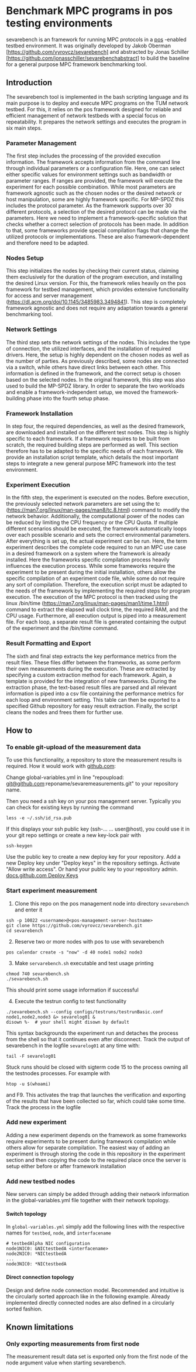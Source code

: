 # Benchmark MPC programs in pos testing environments

sevarebench is an framework for running MPC protocols in a [pos](https://dl.acm.org/doi/10.1145/3485983.3494841) -enabled testbed environment. It was originally developed by Jakob Oberman [https://github.com/vyrovcz/sevarebench] and abstracted by Jonas Schiller [https://github.com/jonasschiller/sevarebenchabstract] to build the baseline for a general purpose MPC framework benchmarking tool. 

## Introduction

The sevarebench tool is implemented in the bash scripting language and its main purpose is to deploy and execute MPC programs on the TUM network testbed. For this, it relies on the pos framework designed for reliable and efficient management of network testbeds with a special focus on repeatability. It prepares the network settings and executes the program in six main steps. 
### Parameter Management
The first step includes the processing of the provided execution information. The framework accepts information from the command line through individual parameters or a configuration file. Here, one can select either specific values for environment settings such as bandwidth or parameter ranges. If ranges are provided, the framework will execute the experiment for each possible combination.
While most parameters are framework agnostic such as the chosen nodes or the desired network or host manipulation, some are highly framework specific. For MP-SPDZ this includes the protocol parameter. As the framework supports over 30 different protocols, a selection of the desired protocol can be made via the parameters. Here we need to implement a framework-specific solution that checks whether a correct selection of protocols has been made. In addition to that, some frameworks provide special compilation flags that change the utilized protocols or implementations. These are also framework-dependent and therefore need to be adapted.
### Nodes Setup
This step initializes the nodes by checking their current status, claiming them exclusively for the duration of the program execution, and installing the desired Linux version. For this, the framework relies heavily on the pos framework for testbed management, which provides extensive functionality for access and server management (https://dl.acm.org/doi/10.1145/3485983.3494841). This step is completely framework agnostic and does not require any adaptation towards a general benchmarking tool.
### Network Settings
The third step sets the network settings of the nodes. This includes the type of connection, the utilized interfaces, and the installation of required drivers. Here, the setup is highly dependent on the chosen nodes as well as the number of parties. As previously described, some nodes are connected via a switch, while others have direct links between each other. This information is defined in the framework, and the correct setup is chosen based on the selected nodes.
In the original framework, this step was also used to build the MP-SPDZ library. In order to separate the two workloads and enable a framework-independent setup, we moved the framework-building phase into the fourth setup phase.
### Framework Installation
In step four, the required dependencies, as well as the desired framework, are downloaded and installed on the different test nodes. This step is highly specific to each framework. If a framework requires to be built from scratch, the required building steps are performed as well. This section therefore has to be adapted to the specific needs of each framework. We provide an installation script template, which details the most important steps to integrate a new general purpose MPC framework into the test environment.
### Experiment Execution
In the fifth step, the experiment is executed on the nodes. 
Before execution, the previously selected network parameters are set using the tc (https://man7.org/linux/man-pages/man8/tc.8.html) command to modify the network behavior. Additionally, the computational power of the nodes can be reduced by limiting the CPU frequency or the CPU Quota. If multiple different scenarios should be executed, the framework automatically loops over each possible scenario and sets the correct environmental parameters. 
After everything is set up, the actual experiment can be run. Here, the term experiment describes the complete code required to run an MPC use case in a desired framework on a system where the framework is already installed. Here the frameworks specific compilation process heavily influences the execution process. While some frameworks require the experiment to be present during the initial installation, others allow the specific compilation of an experiment code file, while some do not require any sort of compilation. Therefore, the execution script must be adapted to the needs of the framework by implementing the required steps for program execution. The execution of the MPC protocol is then tracked using the linux /bin/time (https://man7.org/linux/man-pages/man1/time.1.html) command to extract the elapsed wall clock time, the required RAM, and the CPU usage. Furthermore, all execution output is piped into a measurement file. For each loop, a separate result file is generated containing the output of the experiment and the /bin/time command.
### Result Formatting and Export
The sixth and final step extracts the key performance metrics from the result files. These files differ between the frameworks, as some perform their own measurements during the execution. These are extracted by specifying a custom extraction method for each framework. Again, a template is provided for the integration of new frameworks. During the extraction phase, the text-based result files are parsed and all relevant information is piped into a csv file containing the performance metrics for each loop and environment setting. This table can then be exported to a specified Github repository for easy result extraction.
Finally, the script cleans the nodes and frees them for further use.

## How to

### To enable git-upload of the measurement data
To use this functionality, a repository to store the measurement results is required. How it would work with [github.com](https://github.com/new):

Change global-variables.yml in line "repoupload: git@github.com:reponame/sevaremeasurements.git" to your repository name.

Then you need a ssh key on your pos management server. Typically you can check for existing keys by running the command

```
less -e ~/.ssh/id_rsa.pub
```

If this displays your ssh public key (ssh-... ... user@host), you could use it in your git repo settings or create a new key-lock pair with 
```
ssh-keygen
```

Use the public key to create a new deploy key for your repository. Add a new Deploy key under "Deploy keys" in the repository settings. Activate "Allow write access". Or hand your public key to your repository admin.
[docs.github.com Deploy Keys](https://docs.github.com/en/developers/overview/managing-deploy-keys#deploy-keys)


### Start experiment measurement

1. Clone this repo on the pos management node into directory `sevarebench` and enter it

```
ssh -p 10022 <username>@<pos-management-server-hostname>
git clone https://github.com/vyrovcz/sevarebench.git
cd sevarebench
```

2. Reserve two or more nodes with pos to use with sevarebench

```
pos calendar create -s "now" -d 40 node1 node2 node3
```

3. Make `servarebench.sh` executable and test usage printing

```
chmod 740 sevarebench.sh
./sevarebench.sh
```

This should print some usage information if successful

4. Execute the testrun config to test functionality

```
./sevarebench.sh --config configs/testruns/testrunBasic.conf node1,node2,node3 &> sevarelog01 &
disown %-  # your shell might disown by default
```

This syntax backgrounds the experiment run and detaches the process from the shell so that it continues even after disconnect. Track the output of sevarebench in the logfile `sevarelog01` at any time with:

```
tail -F sevarelog01
```

Stuck runs should be closed with sigterm code 15 to the process owning all the testnodes processes. For example with 
```
htop -u $(whoami)
```
and F9. This activates the trap that launches the verification and exporting of the results that have been collected so far, which could take some time. Track the process in the logfile


### Add new experiment


Adding a new experiment depends on the  framework as some frameworks require experiments to be present during framework compilation while others allow for separate compilation.
The easiest way of adding an experiment is through storing the code in this repository in the experiment section and then copying the code to the required place once the server is setup either before or after framework installation


### Add new testbed nodes

New servers can simply be added through adding their network information in the global-variables.yml file together with their network topology.

#### Switch topology

In `global-variables.yml` simply add the following lines with the respective names for `testbed`, `node`, and `interfacename`

```
# testbedAlpha NIC configuration
node1NIC0: &NICtestbedA <interfacename>
node2NIC0: *NICtestbedA
...
node3NIC0: *NICtestbedA
```

#### Direct connection topology

Design and define node connection model. Recommended and intuitive is the circularly sorted approach like in the following example. Already implemented directly connected nodes are also defined in a circularly sorted fashion.


## Known limitations

### Only exporting measurements from first node

The measurement result data set is exported only from the first node of the node argument value when starting sevarebench.